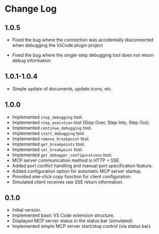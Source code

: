 # Change Log
## 1.0.5

* Fixed the bug where the connection was accidentally disconnected when debugging the VsCode plugin project

* Fixed the bug where the single-step debugging tool does not return debug information

## 1.0.1-1.0.4

* Simple update of documents, update icons, etc.
## 1.0.0
* Implemented `stop_debugging` tool.
* Implemented `step_execution` tool (Step Over, Step Into, Step Out).
* Implemented `continue_debugging` tool.
* Implemented `start_debugging` tool.
* Implemented `remove_breakpoint` tool.
* Implemented `get_breakpoints` tool.
* Implemented `set_breakpoint` tool.
* Implemented `get_debugger_configurations` tool.
* MCP server communication method is HTTP + SSE.
* Added port conflict handling and manual port specification feature.
* Added configuration option for automatic MCP server startup.
* Provided one-click copy function for client configuration.
* Simulated client receives raw SSE return information.

## 0.1.0
* Initial version.
* Implemented basic VS Code extension structure.
* Displayed MCP server status in the status bar (simulated).
* Implemented simple MCP server start/stop control (via status bar).